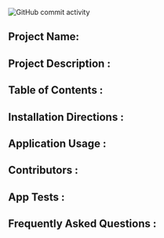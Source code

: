 
![GitHub commit activity](https://img.shields.io/github/commit-activity/w/troylochner/Good-ReadMe-Maker?style=flat-square)


## Project Name: 


## Project Description :


## Table of Contents :


## Installation Directions :


## Application Usage :


## Contributors :


## App Tests :


## Frequently Asked Questions :


